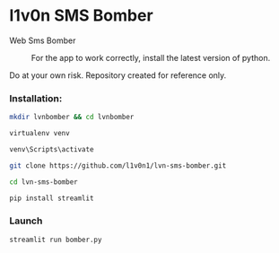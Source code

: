 # l1v0n SMS Bomber
 Web Sms Bomber
 <p align="center">For the app to work correctly, install the latest version of python.
  <p align="left">Do at your own risk. Repository created for reference only.

### Installation:
```sh
mkdir lvnbomber && cd lvnbomber
```
```sh
virtualenv venv
```
```sh
venv\Scripts\activate
```
```sh
git clone https://github.com/l1v0n1/lvn-sms-bomber.git
```
```sh
cd lvn-sms-bomber
```
```sh
pip install streamlit
```

### Launch
```sh
streamlit run bomber.py
```